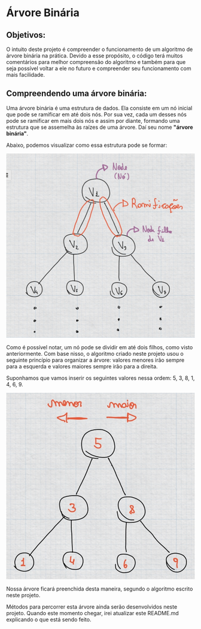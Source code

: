 # Árvore Binária

## Objetivos:
O intuito deste projeto é compreender o funcionamento de um algoritmo de árvore binária na prática. Devido a esse propósito, o código terá muitos comentários para melhor compreensão do algoritmo e também para que seja possível voltar a ele no futuro e compreender seu funcionamento com mais facilidade.


## Compreendendo uma árvore binária:
Uma árvore binária é uma estrutura de dados. Ela consiste em um nó inicial que pode se ramificar em até dois nós. Por sua vez, cada um desses nós pode se ramificar em mais dois nós e assim por diante, formando uma estrutura que se assemelha às raízes de uma árvore. Daí seu nome **"árvore binária"**.

Abaixo, podemos visualizar como essa estrutura pode se formar:


![alt text](https://github.com/GabrielSMedina/Arvore_binaria/blob/main/Imagens/Arvore_binaria.jpg?raw=true)

Como é possível notar, um nó pode se dividir em até dois filhos, como visto anteriormente. Com base nisso, o algoritmo criado neste projeto usou o seguinte princípio para organizar a árvore: valores menores irão sempre para a esquerda e valores maiores sempre irão para a direita.

Suponhamos que vamos inserir os seguintes valores nessa ordem: 5, 3, 8, 1, 4, 6, 9.



![alt text](https://github.com/GabrielSMedina/Arvore_binaria/blob/main/Imagens/Arvore_preenchida.jpg?raw=true)

Nossa árvore ficará preenchida desta maneira, segundo o algoritmo escrito neste projeto.

Métodos para percorrer esta árvore ainda serão desenvolvidos neste projeto. Quando este momento chegar, irei atualizar este README.md explicando o que está sendo feito.
